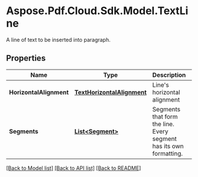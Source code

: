 ﻿# Aspose.Pdf.Cloud.Sdk.Model.TextLine
A line of text to be inserted into paragraph.

## Properties

Name | Type | Description | Notes
------------ | ------------- | ------------- | -------------
**HorizontalAlignment** | [**TextHorizontalAlignment**](TextHorizontalAlignment.md) | Line&#39;s horizontal alignment | [optional] 
**Segments** | [**List&lt;Segment&gt;**](Segment.md) | Segments that form the line. Every segment has its own formatting. | 

[[Back to Model list]](../README.md#documentation-for-models) [[Back to API list]](../README.md#documentation-for-api-endpoints) [[Back to README]](../README.md)

